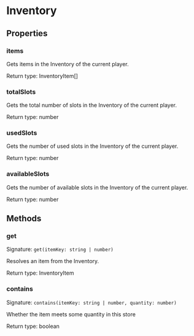 # Inventory



## Properties

### items
<p>Gets items in the Inventory of the current player.</p>


Return type: InventoryItem[]

### totalSlots
<p>Gets the total number of slots in the Inventory of the current player.</p>


Return type: number

### usedSlots
<p>Gets the number of used slots in the Inventory of the current player.</p>


Return type: number

### availableSlots
<p>Gets the number of available slots in the Inventory of the current player.</p>


Return type: number

## Methods

### get
Signature: `get(itemKey: string | number)`

Resolves an item from the Inventory.


Return type: InventoryItem

### contains
Signature: `contains(itemKey: string | number, quantity: number)`

Whether the item meets some quantity in this store


Return type: boolean